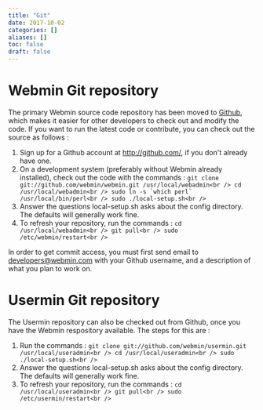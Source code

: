 ```yaml
---
title: "Git"
date: 2017-10-02
categories: []
aliases: []
toc: false
draft: false
---
```

# Webmin Git repository

The primary Webmin source code repository has been moved to [Github][1], which makes it easier for other developers to check out and modify the code. If you want to run the latest code or contribute, you can check out the source as follows :

1. Sign up for a Github account at <http://github.com/>, if you don't already have one.
2. On a development system (preferably without Webmin already installed), check out the code with the commands :
`` git clone git://github.com/webmin/webmin.git /usr/local/webadmin<br />
 cd /usr/local/webadmin<br />
 sudo ln -s `which perl` /usr/local/bin/perl<br />
 sudo ./local-setup.sh<br />
``
3. Answer the questions local-setup.sh asks about the config directory. The defaults will generally work fine.
4. To refresh your repository, run the commands :
` cd /usr/local/webadmin<br />
 git pull<br />
 sudo /etc/webmin/restart<br />
`

In order to get commit access, you must first send email to developers@webmin.com with your Github username, and a description of what you plan to work on.

# Usermin Git repository

The Usermin repository can also be checked out from Github, once you have the Webmin respository available. The steps for this are :

1. Run the commands :
` git clone git://github.com/webmin/usermin.git /usr/local/useradmin<br />
 cd /usr/local/useradmin<br />
 sudo ./local-setup.sh<br />
`
2. Answer the questions local-setup.sh asks about the config directory. The defaults will generally work fine.
3. To refresh your repository, run the commands :
` cd /usr/local/useradmin<br />
 git pull<br />
 sudo /etc/usermin/restart<br />
`

  [1]: http://github.com/webmin/
